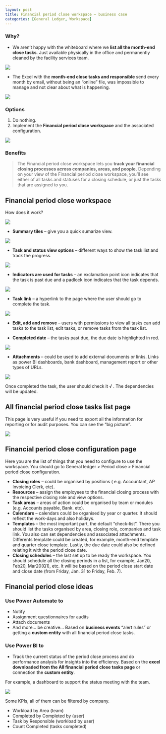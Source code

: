 ```yaml
---
layout: post
title: Financial period close workspace – business case
categories: [General Ledger, Workspace]
---
```

### Why?
- We aren’t happy with the whiteboard where we **list all the month-end close tasks**. Just available physically in the office and permanently cleaned by the facility services team.

![](/images/financial_period_close_workspace-business_case/image1.webp)

- The Excel with the **month-end close tasks and responsible** send every month by email, without being an “online” file, was impossible to manage and not clear about what is happening.

![](/images/financial_period_close_workspace-business_case/image2.webp)

### Options
1. Do nothing.
2. Implement the **Financial period close workspace** and the associated configuration.

![](/images/financial_period_close_workspace-business_case/image3.webp)

### Benefits
> The Financial period close workspace lets you **track your financial closing processes across companies, areas, and people.** Depending on your view of the Financial period close workspace, you’ll see either of all tasks and statuses for a closing schedule, or just the tasks that are assigned to you.

## Financial period close workspace

How does it work?

![](/images/financial_period_close_workspace-business_case/image4.jpg)

- **Summary tiles** – give you a quick sumarize view.

![](/images/financial_period_close_workspace-business_case/image5.jpg)

- **Task and status view options** – different ways to show the task list and track the progress.

![](/images/financial_period_close_workspace-business_case/image6.jpg)

- **Indicators are used for tasks** – an exclamation point icon indicates that the task is past due and a padlock icon indicates that the task depends.

![](/images/financial_period_close_workspace-business_case/image7.jpg)

- **Task link** – a hyperlink to the page where the user should go to complete the task. 

![](/images/financial_period_close_workspace-business_case/image8.jpg)

- **Edit, add and remove** – users with permissions to view all tasks can add tasks to the task list, edit tasks, or remove tasks from the task list.

- **Completed date** – the tasks past due, the due date is highlighted in red.

![](/images/financial_period_close_workspace-business_case/image9.jpg)

- **Attachments** – could be used to add external documents or links. Links as power BI dashboards, bank dashboard, management report or other types of URLs.

![](/images/financial_period_close_workspace-business_case/image10.jpg)

Once completed the task, the user should check it √ . The dependencies will be updated.

## All financial period close tasks list page

This page is very useful if you need to export all the information for reporting or for audit purposes. You can see the “big picture”.

![](/images/financial_period_close_workspace-business_case/image11.webp)

## Financial period close configuration page

Here you are the list of things that you need to configure to use the workspace. You should go to General ledger > Period close > Financial period close configuration.

- **Closing roles** – could be organised by positions ( e.g. Accountant, AP Invoicing Clerk, etc).
- **Resources** – assign the employees to the financial closing process with the respective closing role and view options.
- **Task areas** – areas of action could be organised by team or modules (e.g. Accounts payable, Bank. etc).
- **Calendars** – calendars could be organised by year or quarter. It should reflect the work-days and also holidays.
- **Templates** – the most important part, the default “check-list”. There you should list the tasks organised by area, closing role, companies and task link. You also can set dependencies and associated attachments. Differents template could be created, for example, month-end template and quarter close template. Lastly, the due date could also be defined relating it with the period close date.
- **Closing schedules** – the last set up to be ready the workspace. You should schedule all the closing periods in a list, for example, Jan20, Feb20, Mar20(Q1), etc. It will be based on the period close start date and close date (from Friday, Jan. 31 to Friday, Feb. 7).

## Financial period close ideas

### Use Power Automate to

- Notify
- Assignment questionnaires for audits
- Attach documents
- And more… be creative…
Based on **business events** “alert rules” or getting a **custom entity** with all financial period close tasks.

### Use Power BI to

- Track the current status of the period close process and do performance analysis for insights into the efficiency. 
Based on the **excel downloaded from the All financial period close tasks page** or connection the **custom entity**.

For example, a dashboard to support the status meeting with the team.

![](/images/financial_period_close_workspace-business_case/image12.webp)

Some KPIs, all of them can be filtered by company.

- Workload by Area (team)
- Completed by Completed by (user)
- Task by Responsible (workload by user)
- Count Completed (tasks completed)
